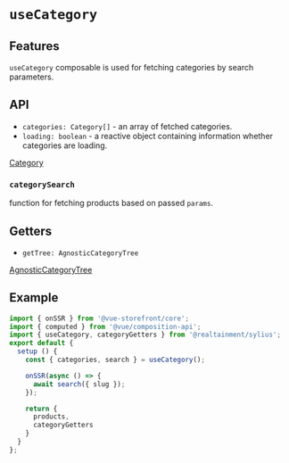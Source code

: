 # `useCategory`

## Features

`useCategory` composable is used for fetching categories by search parameters.

## API

* `categories: Category[]` - an array of fetched categories.
* `loading: boolean` - a reactive object containing information whether categories are loading.

[Category](../api-client/sylius-api.category.md)


### `categorySearch`
function for fetching products based on passed `params`.


## Getters

* `getTree: AgnosticCategoryTree`

[AgnosticCategoryTree](https://docs.vuestorefront.io/v2/reference/api/core.agnosticcategorytree.html)

## Example

```js
import { onSSR } from '@vue-storefront/core';
import { computed } from '@vue/composition-api';
import { useCategory, categoryGetters } from '@realtainment/sylius';
export default {
  setup () {
    const { categories, search } = useCategory();

    onSSR(async () => {
      await search({ slug });
    });

    return {
      products,
      categoryGetters
    }
  }
};
```
